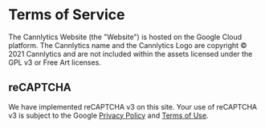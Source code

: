 # Terms of Service

The Cannlytics Website (the "Website") is hosted on the Google Cloud platform. The Cannlytics name and the Cannlytics Logo are copyright &copy; 2021 Cannlytics and are not included within the assets licensed under the GPL v3 or Free Art licenses.


## reCAPTCHA

We have implemented reCAPTCHA v3 on this site. Your use of reCAPTCHA v3 is subject to the Google [Privacy Policy](https://www.google.com/policies/privacy/) and [Terms of Use](https://www.google.com/policies/terms/).

